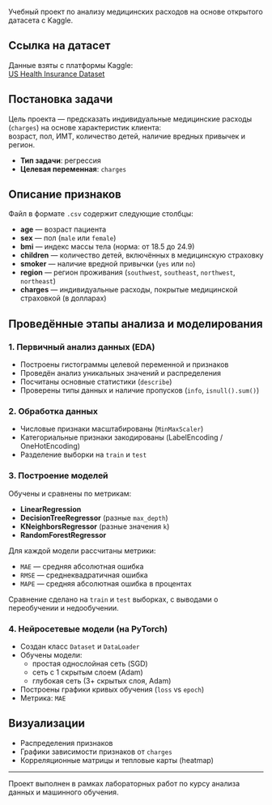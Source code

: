 Учебный проект по анализу медицинских расходов на основе открытого датасета с Kaggle.

## Ссылка на датасет

Данные взяты с платформы Kaggle:  
[US Health Insurance Dataset](https://www.kaggle.com/datasets/teertha/ushealthinsurancedataset)

## Постановка задачи

Цель проекта — предсказать индивидуальные медицинские расходы (`charges`) на основе характеристик клиента:  
возраст, пол, ИМТ, количество детей, наличие вредных привычек и регион.

- **Тип задачи**: регрессия  
- **Целевая переменная**: `charges`

## Описание признаков

Файл в формате `.csv` содержит следующие столбцы:

- **age** — возраст пациента  
- **sex** — пол (`male` или `female`)  
- **bmi** — индекс массы тела (норма: от 18.5 до 24.9)  
- **children** — количество детей, включённых в медицинскую страховку  
- **smoker** — наличие вредной привычки (`yes` или `no`)  
- **region** — регион проживания (`southwest`, `southeast`, `northwest`, `northeast`)  
- **charges** — индивидуальные расходы, покрытые медицинской страховкой (в долларах)

## Проведённые этапы анализа и моделирования

### 1. Первичный анализ данных (EDA)

- Построены гистограммы целевой переменной и признаков
- Проведён анализ уникальных значений и распределения
- Посчитаны основные статистики (`describe`)
- Проверены типы данных и наличие пропусков (`info`, `isnull().sum()`)

### 2. Обработка данных

- Числовые признаки масштабированы (`MinMaxScaler`)
- Категориальные признаки закодированы (LabelEncoding / OneHotEncoding)
- Разделение выборки на `train` и `test`

### 3. Построение моделей

Обучены и сравнены по метрикам:

- **LinearRegression**
- **DecisionTreeRegressor** (разные `max_depth`)
- **KNeighborsRegressor** (разные значения `k`)
- **RandomForestRegressor**

Для каждой модели рассчитаны метрики:

- `MAE` — средняя абсолютная ошибка  
- `RMSE` — среднеквадратичная ошибка  
- `MAPE` — средняя абсолютная ошибка в процентах  

Сравнение сделано на `train` и `test` выборках, с выводами о переобучении и недообучении.

### 4. Нейросетевые модели (на PyTorch)

- Создан класс `Dataset` и `DataLoader`
- Обучены модели:
  - простая однослойная сеть (SGD)
  - сеть с 1 скрытым слоем (Adam)
  - глубокая сеть (3+ скрытых слоя, Adam)
- Построены графики кривых обучения (`loss` vs `epoch`)
- Метрика: `MAE`

## Визуализации

- Распределения признаков
- Графики зависимости признаков от `charges`
- Корреляционные матрицы и тепловые карты (heatmap)

---

Проект выполнен в рамках лабораторных работ по курсу анализа данных и машинного обучения.
